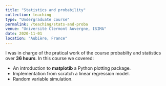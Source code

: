 ```yaml
---
title: "Statistics and probability"
collection: teaching
type: "Undergraduate course"
permalink: /teaching/stats-and-proba
venue: "Université Clermont Auvergne, ISIMA"
date: 2020-11-01
location: "Aubière, France"
---
```


I was in charge of the pratical work of the course probabilty and statistics over **36 hours**. In this course we covered:
* An introduction to **matplotib** a Python plotting package.
* Implementation from scratch a linear regression model.
* Random variable simulation.
